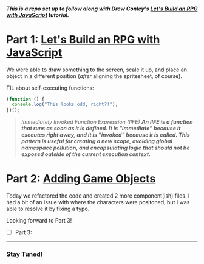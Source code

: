 ##### This is a repo set up to follow along with Drew Conley's [Let's Build an RPG with JavaScript](https://www.youtube.com/watch?v=fyi4vfbKEeo&list=PLcjhmZ8oLT0r9dSiIK6RB_PuBWlG1KSq_&index=1) tutorial.

# Part 1: [Let's Build an RPG with JavaScript](https://www.youtube.com/watch?v=fyi4vfbKEeo)

We were able to draw something to the screen, scale it up, and place an object in a different position (_after_ aligning the spritesheet, of course).

TIL about self-executing functions:

```js
(function () {
  console.log("This looks odd, right?!");
})();
```

> _Immediately Invoked Function Expression (IIFE)_
> **_An IIFE is a function that runs as soon as it is defined. It is "immediate" because it executes right away, and it is "invoked" because it is called. This pattern is useful for creating a new scope, avoiding global namespace pollution, and encapsulating logic that should not be exposed outside of the current execution context._**

# Part 2: [Adding Game Objects](https://www.youtube.com/watch?v=bpbghr3NnUU)

Today we refactored the code and created 2 more component(ish) files. I had a bit of an issue with where the characters were positoned, but I was able to resolve it by fixing a typo.

Looking forward to Part 3!

- [ ] Part 3:
---

### Stay Tuned!
